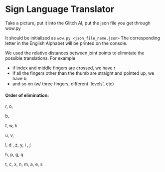 # Sign Language Translator
Take a picture, put it into the Glitch AI, put the json file you get through wow.py

It should be initialized as `wow.py <json_file_name.json>`
The corresponding letter in the English Alphabet will be printed on the console.

We used the relative distances between joint points to elimntate the possible translations. 
For example
  - if index and middle fingers are crossed, we have r
  - if all the fingers other than the thumb are straight and pointed up, we have b
  - and so on (w/ three fingers, different 'levels', etc)

#### Order of elimination:
r, o,

b,

f, w, k

u, v, 

l, d , z, y, i , j

h, p, g, q

t, c, x, n, m, a, e, s

